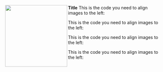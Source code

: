 
<img align="left" width="200" height="200" src="/images/500x300.png">
<b>Title</b>
This is the code you need to align images to the left:

This is the code you need to align images to the left:

This is the code you need to align images to the left:

This is the code you need to align images to the left:

